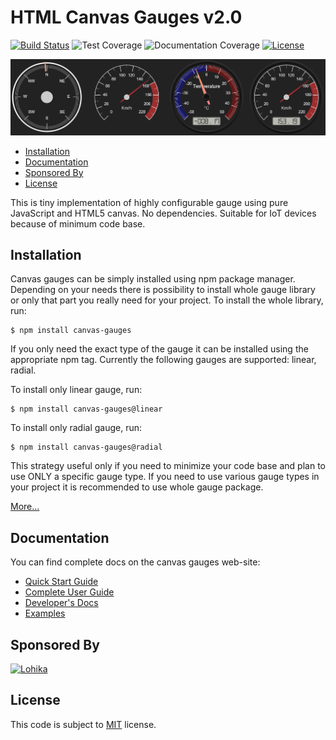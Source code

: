 # HTML Canvas Gauges v2.0

[![Build Status](https://travis-ci.org/Mikhus/canvas-gauges.svg?branch=v2.0.0)](https://travis-ci.org/Mikhus/canvas-gauges) ![Test Coverage](https://rawgit.com/Mikhus/canvas-gauges/v2.0.0/test-coverage.svg) ![Documentation Coverage](https://rawgit.com/Mikhus/canvas-gauges/v2.0.0/docs-coverage.svg) [![License](https://img.shields.io/badge/license-MIT-blue.svg)](https://raw.githubusercontent.com/Mikhus/canvas-gauges/v2.0.0/LICENSE)

[![Canvas Gauges](https://raw.githubusercontent.com/Mikhus/blob/master/gauges.png)](https://rawgit.com/Mikhus/canvas-gauges/v2.0.0/examples/component.html)

<!-- toc -->

- [Installation](#installation)
- [Documentation](#documentation)
- [Sponsored By](#sponsored-by)
- [License](#license)

<!-- tocstop -->

This is tiny implementation of highly configurable gauge using pure JavaScript and HTML5 canvas.
No dependencies. Suitable for IoT devices because of minimum code base.

## Installation

Canvas gauges can be simply installed using npm package manager. Depending on your needs there is possibility to install whole gauge library or only that part you really need for your project.
To install the whole library, run:

    $ npm install canvas-gauges

If you only need the exact type of the gauge it can be installed using the appropriate npm tag. Currently the following gauges are supported: linear, radial.

To install only linear gauge, run:

    $ npm install canvas-gauges@linear

To install only radial gauge, run:

    $ npm install canvas-gauges@radial

This strategy useful only if you need to minimize your code base and plan to use ONLY a specific gauge type. If you need to use various gauge types in your project it is recommended to use whole gauge package.

[More...](http://mikhus.github.io/canv-gauge/documentation/user-guide/#installing)

## Documentation

You can find complete docs on the canvas gauges web-site:

 * [Quick Start Guide](http://canvas-gauges.com/documentation/getting-started/)
 * [Complete User Guide](http://canvas-gauges.com/documentation/user-guide/)
 * [Developer's Docs](http://canvas-gauges.com/documentation/api/)
 * [Examples](http://canvas-gauges.com/documentation/examples/)

## Sponsored By

[![Lohika](http://www.lohika.com/wp-content/themes/gridalicious/images/lohika_full.svg)](http://www.lohika.com/)

## License

This code is subject to [MIT](https://raw.githubusercontent.com/Mikhus/canvas-gauges/v2.0.0/LICENSE) license.
